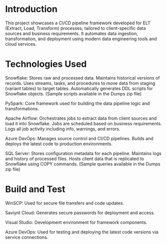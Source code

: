 # Introduction 
This project showcases a CI/CD pipeline framework developed for ELT (Extract, Load, Transform) processes, tailored to client-specific data sources and business requirements. It automates data ingestion, transformation, and deployment using modern data engineering tools and cloud services.

# Technologies Used

Snowflake:
Stores raw and processed data.
Maintains historical versions of records.
Uses streams, tasks, and procedures to move data from staging (variant tables) to target tables.
Automatically generates DDL scripts for Snowflake objects.
(Sample scripts available in the Dumps zip file)

PySpark:
Core framework used for building the data pipeline logic and transformations.

Apache Airflow:
Orchestrates jobs to extract data from client sources and load it into Snowflake.
Jobs are scheduled based on business requirements.
Logs all job activity including info, warnings, and errors.

Azure DevOps:
Manages source control and CI/CD pipelines.
Builds and deploys the latest code to production environments.

SQL Server:
Stores configuration metadata for each pipeline.
Maintains logs and history of processed files.
Hosts client data that is replicated to Snowflake using COPY commands.
(Sample queries available in the Dumps zip file)

# Build and Test

WinSCP: Used for secure file transfers and code updates.

Saviynt Cloud: Generates secure passwords for deployment and access.

Visual Studio: Development environment for framework components.

Azure DevOps: Used for testing and deploying the latest code versions via service connections.


